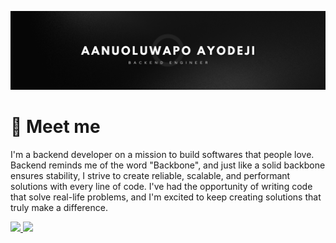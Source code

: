 ![Banner](images/banner.png)
# 👋 Meet me
I'm a backend developer on a mission to build softwares that people love. Backend reminds me of the word "Backbone", and just like a solid backbone ensures stability, I strive to create reliable, scalable, and performant solutions with every line of code. I've had the opportunity of writing code that solve real-life problems, and I'm excited to keep creating solutions that truly make a difference.

<p align="left">
      <a href="https://www.linkedin.com/in/aanuoluwapo-ayodeji-995904261/" target="_blank">
    <img src="https://img.shields.io/static/v1?label=|&message=LINKED-IN&color=cdf998&style=plastic&logo=linkedin&logo-color=white"/>
  </a>
  <a href="https://x.com/aea_finecode" target="_blank">
    <img src="https://img.shields.io/static/v1?label=|&message=TWITTER&color=23555f&style=plastic&logo=twitter&logo-color=white"/>
  </a>
   </p>
